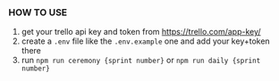 ### HOW TO USE

1. get your trello api key and token from https://trello.com/app-key/
2. create a `.env` file like the `.env.example` one and add your key+token there
3. run `npm run ceremony {sprint number}` or `npm run daily {sprint number}`
